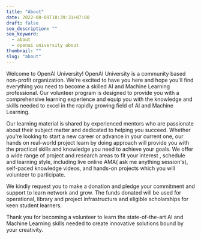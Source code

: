 ```yaml
---
title: "About"
date: 2022-08-09T18:39:31+07:00
draft: false
seo_description: ""
seo_keyword:
  - about
  - openai university about
thumbnail: ""
slug: "about"
---
```


Welcome to OpenAI University! OpenAI University is a community based non-profit organization. We're excited to have you here and hope you'll find everything you need to become a skilled AI and Machine Learning professional. Our volunteer program is designed to provide you with a comprehensive learning experience and equip you with the knowledge and skills needed to excel in the rapidly growing field of AI and Machine Learning. 

Our learning material is shared by experienced mentors who are passionate about their subject matter and dedicated to helping you succeed. Whether you're looking to start a new career or advance in your current one, our hands on real-world project learn by doing approach will provide you with the practical skills and knowledge you need to achieve your goals. We offer a wide range of project and research areas to fit your  interest , schedule and learning style, including live online AMA( ask me anything session's), self-paced knowledge videos, and hands-on projects which you will volunteer to participate. 

We kindly request you to make a donation and pledge your commitment and support to learn network and grow. The funds donated will be used for operational, library and project infrastructure and eligible scholarships for keen student learners. 

Thank you for becoming a volunteer to learn the state-of-the-art AI and Machine Learning skills needed to create innovative solutions bound by your creativity. 

 

 